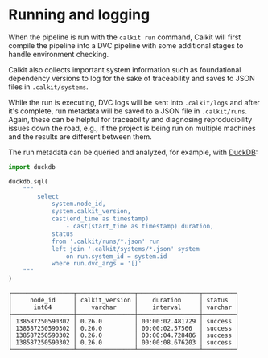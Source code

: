 # Running and logging

When the pipeline is run with the `calkit run` command,
Calkit will first compile the pipeline into a DVC pipeline with
some additional stages to handle environment checking.

Calkit also collects important system information such as
foundational dependency versions to log for the sake of
traceability and saves to JSON files in `.calkit/systems`.

While the run is executing, DVC logs will be sent into `.calkit/logs`
and after it's complete, run metadata will be saved to a JSON file in
`.calkit/runs`.
Again, these can be helpful for traceability and
diagnosing reproducibility issues down
the road, e.g., if the project is being run on multiple machines and
the results are different between them.

The run metadata can be queried and analyzed, for example,
with [DuckDB](https://duckdb.org):

```python
import duckdb

duckdb.sql(
    """
        select
            system.node_id,
            system.calkit_version,
            cast(end_time as timestamp)
                - cast(start_time as timestamp) duration,
            status
            from '.calkit/runs/*.json' run
            left join '.calkit/systems/*.json' system
                on run.system_id = system.id
            where run.dvc_args = '[]'
    """
)
```

```
┌─────────────────┬────────────────┬─────────────────┬─────────┐
│     node_id     │ calkit_version │    duration     │ status  │
│      int64      │    varchar     │    interval     │ varchar │
├─────────────────┼────────────────┼─────────────────┼─────────┤
│ 138587250590302 │ 0.26.0         │ 00:00:02.481729 │ success │
│ 138587250590302 │ 0.26.0         │ 00:00:02.57566  │ success │
│ 138587250590302 │ 0.26.0         │ 00:00:04.728486 │ success │
│ 138587250590302 │ 0.26.0         │ 00:00:08.676203 │ success │
└─────────────────┴────────────────┴─────────────────┴─────────┘
```
